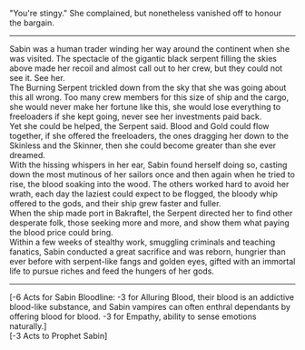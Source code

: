 "You're stingy." She complained, but nonetheless vanished off to honour the bargain.     

---------------------------     
Sabin was a human trader winding her way around the continent when she was visited. The spectacle of the gigantic black serpent filling the skies above made her recoil and almost call out to her crew, but they could not see it. See her.     
The Burning Serpent trickled down from the sky that she was going about this all wrong. Too many crew members for this size of ship and the cargo, she would never make her fortune like this, she would lose everything to freeloaders if she kept going, never see her investments paid back.     
Yet she could be helped, the Serpent said. Blood and Gold could flow together, if she offered the freeloaders, the ones dragging her down to the Skinless and the Skinner, then she could become greater than she ever dreamed.     
With the hissing whispers in her ear, Sabin found herself doing so, casting down the most mutinous of her sailors once and then again when he tried to rise, the blood soaking into the wood. The others worked hard to avoid her wrath, each day the laziest could expect to be flogged, the bloody whip offered to the gods, and their ship grew faster and fuller.    
When the ship made port in Bakraftel, the Serpent directed her to find other desperate folk, those seeking more and more, and show them what paying the blood price could bring.        
Within a few weeks of stealthy work, smuggling criminals and teaching fanatics, Sabin conducted a great sacrifice and was reborn, hungrier than ever before with serpent-like fangs and golden eyes, gifted with an immortal life to pursue riches and feed the hungers of her gods.    

----------------------
[-6 Acts for Sabin Bloodline: -3 for Alluring Blood, their blood is an addictive blood-like substance, and Sabin vampires can often enthral dependants by offering blood for blood. -3 for Empathy, ability to sense emotions naturally.]    
[-3 Acts to Prophet Sabin]